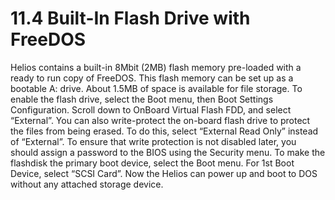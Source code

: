 # 11.4 Built-In Flash Drive with FreeDOS

Helios contains a built-in 8Mbit (2MB) flash memory pre-loaded with a ready to run copy of FreeDOS. This flash memory can be set up as a bootable A: drive. About 1.5MB of space is available for file storage. To enable the flash drive, select the Boot menu, then Boot Settings Configuration. Scroll down to OnBoard Virtual Flash FDD, and select “External”. You can also write-protect the on-board flash drive to protect the files from being erased. To do this, select “External Read Only” instead of “External”. To ensure that write protection is not disabled later, you should assign a password to the BIOS using the Security menu. To make the flashdisk the primary boot device, select the Boot menu. For 1st Boot Device, select “SCSI Card”. Now the Helios can power up and boot to DOS without any attached storage device.
